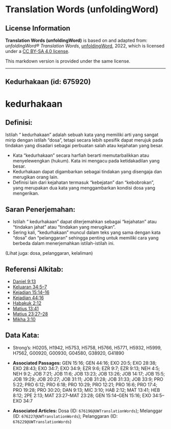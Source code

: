 # Translation Words (unfoldingWord)

## License Information

**Translation Words (unfoldingWord)** is based on and adapted from: _unfoldingWord® Translation Words_, [unfoldingWord](https://unfoldingword.org/utw), 2022, which is licensed under a [CC BY-SA 4.0 license](https://creativecommons.org/licenses/by-sa/4.0/legalcode.en).

This markdown version is provided under the same license.



--------------------------------

## Kedurhakaan (id: 675920)

kedurhakaan
===========

Definisi:
---------

Istilah “ kedurhakaan” adalah sebuah kata yang memiliki arti yang sangat mirip dengan istilah “dosa”, tetapi secara lebih spesifik dapat merujuk pada tindakan yang disadari sebagai perbuatan salah atau kejahatan yang besar.

* Kata “kedurhakaan” secara harfiah berarti memutarbalikkan atau menyelewengkan (hukum). Kata ini mengacu pada ketidakadilan yang besar.
* Kedurhakaan dapat digambarkan sebagai tindakan yang disengaja dan merugikan orang lain.
* Definisi lain dari kejahatan termasuk “kebejatan” dan “kebobrokan”, yang merupakan dua kata yang menggambarkan kondisi dosa yang mengerikan.

Saran Penerjemahan:
-------------------

* Istilah “ kedurhakaan” dapat diterjemahkan sebagai “kejahatan” atau “tindakan jahat” atau “tindakan yang merugikan”.
* Sering kali, “kedurhakaan” muncul dalam teks yang sama dengan kata “dosa” dan “pelanggaran” sehingga penting untuk memiliki cara yang berbeda dalam menerjemahkan istilah\-istilah ini.

(Lihat juga: dosa, pelanggaran, kelaliman)

Referensi Alkitab:
------------------

* [Daniel 9:13](https://ref.ly/Dan9:13)
* [Keluaran 34:5–7](https://ref.ly/Exod34:5-Exod34:7)
* [Kejadian 15:14–16](https://ref.ly/Gen15:14-Gen15:16)
* [Kejadian 44:16](https://ref.ly/Gen44:16)
* [Habakuk 2:12](https://ref.ly/Hab2:12)
* [Matius 13:41](https://ref.ly/Matt13:41)
* [Matius 23:27–28](https://ref.ly/Matt23:27-Matt23:28)
* [Mikha 3:10](https://ref.ly/Mic3:10)

Data Kata:
----------

* Strong’s: H0205, H1942, H5753, H5758, H5766, H5771, H5932, H5999, H7562, G00920, G00930, G04580, G38920, G41890

* **Associated Passages:** GEN 15:16; GEN 44:16; EXO 20:5; EXO 28:38; EXO 28:43; EXO 34:7; EXO 34:9; EZR 9:6; EZR 9:7; EZR 9:13; NEH 4:5; NEH 9:2; JOB 7:21; JOB 11:6; JOB 13:23; JOB 13:26; JOB 14:17; JOB 15:5; JOB 19:29; JOB 20:27; JOB 31:11; JOB 31:28; JOB 31:33; JOB 33:9; PRO 5:22; PRO 6:12; PRO 6:18; PRO 10:29; PRO 12:21; PRO 16:6; PRO 17:4; PRO 19:28; PRO 30:20; DAN 9:13; MIC 3:10; HAB 2:12; MAT 13:41; HEB 8:12; 2PE 2:13; MAT 23:27–MAT 23:28; GEN 15:14–GEN 15:16; EXO 34:5–EXO 34:7
* **Associated Articles:** Dosa (ID: `676196@UWTranslationWords`); Melanggar (ID: `676227@UWTranslationWords`); Pelanggaran (ID: `676229@UWTranslationWords`)


